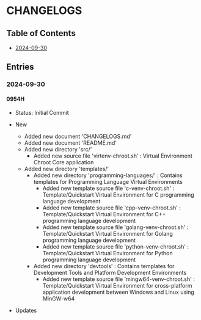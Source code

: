 # CHANGELOGS

## Table of Contents
+ [2024-09-30](#2024-09-30)

## Entries

### 2024-09-30
#### 0954H
+ Status: Initial Commit

- New
    + Added new document 'CHANGELOGS.md'
    + Added new document 'README.md'
    - Added new directory 'src/'
        + Added new source file 'virtenv-chroot.sh' : Virtual Environment Chroot Core application
    - Added new directory 'templates/'
        - Added new directory 'programming-languages/' : Contains templates for Programming Language Virtual Environments
            + Added new template source file 'c-venv-chroot.sh' : Template/Quickstart Virtual Environment for C programming language development
            + Added new template source file 'cpp-venv-chroot.sh' : Template/Quickstart Virtual Environment for C++ programming language development
            + Added new template source file 'golang-venv-chroot.sh' : Template/Quickstart Virtual Environment for Golang programming language development
            + Added new template source file 'python-venv-chroot.sh' : Template/Quickstart Virtual Environment for Python programming language development
        - Added new directory 'devtools' : Contains templates for Development Tools and Platform Development Environments
            + Added new template source file 'mingw64-venv-chroot.sh' : Template/Quickstart Virtual Environment for cross-platform application development between Windows and Linux using MinGW-w64

- Updates

